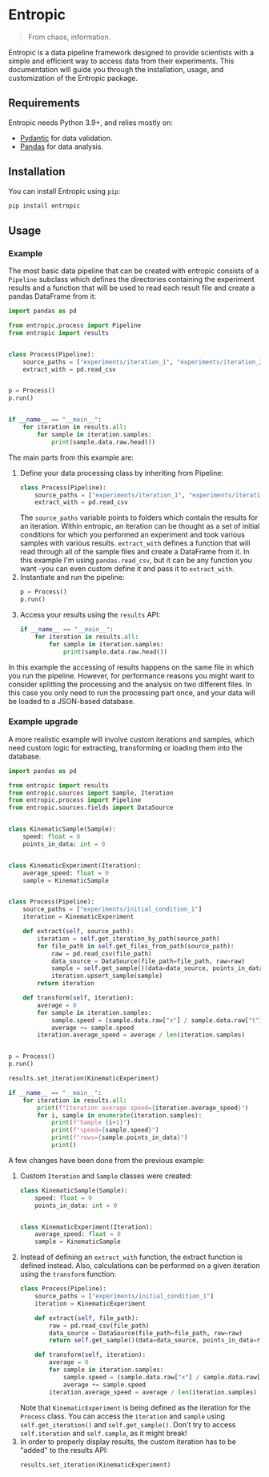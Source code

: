 # Entropic
> From chaos, information.

Entropic is a data pipeline framework designed to provide scientists with a simple and efficient way to access data from their experiments. This documentation will guide you through the installation, usage, and customization of the Entropic package.

## Requirements
Entropic needs Python 3.9+, and relies mostly on:
* [Pydantic](https://docs.pydantic.dev/latest/) for data validation.
* [Pandas](https://pandas.pydata.org/) for data analysis.

## Installation

You can install Entropic using `pip`:

```bash
pip install entropic
```

## Usage
### Example
The most basic data pipeline that can be created with entropic consists of a `Pipeline` subclass which defines the directories containing the experiment results and a function that will be used to read each result file and create a pandas DataFrame from it:

```python
import pandas as pd

from entropic.process import Pipeline
from entropic import results


class Process(Pipeline):
    source_paths = ["experiments/iteration_1", "experiments/iteration_2"]
    extract_with = pd.read_csv


p = Process()
p.run()


if __name__ == "__main__":
    for iteration in results.all:
        for sample in iteration.samples:
            print(sample.data.raw.head())
```


The main parts from this example are:
1. Define your data processing class by inheriting from Pipeline:
    ```python
    class Process(Pipeline):
        source_paths = ["experiments/iteration_1", "experiments/iteration_2"]
        extract_with = pd.read_csv
    ```
    The `source_paths` variable points to folders which contain the results for an iteration. Within entropic, an iteration can be thought as a set of initial conditions for which you performed an experiment and took various samples with various results. `extract_with` defines a function that will read through all of the sample files and create a DataFrame from it. In this example I'm using `pandas.read_csv`, but it can be any function you want -you can even custom define it and pass it to `extract_with`.
2. Instantiate and run the pipeline:
    ```python
    p = Process()
    p.run()
    ```
3. Access your results using the `results` API:
    ```python
    if __name__ == "__main__":
        for iteration in results.all:
            for sample in iteration.samples:
                print(sample.data.raw.head())
    ```
In this example the accessing of results happens on the same file in which you run the pipeline. However, for performance reasons you might want to consider splitting the processing and the analysis on two different files. In this case you only need to run the processing part once, and your data will be loaded to a JSON-based database.

### Example upgrade
A more realistic example will involve custom iterations and samples, which need custom logic for extracting, transforming or loading them into the database.

```python
import pandas as pd

from entropic import results
from entropic.sources import Sample, Iteration
from entropic.process import Pipeline
from entropic.sources.fields import DataSource


class KinematicSample(Sample):
    speed: float = 0
    points_in_data: int = 0


class KinematicExperiment(Iteration):
    average_speed: float = 0
    sample = KinematicSample


class Process(Pipeline):
    source_paths = ["experiments/initial_condition_1"]
    iteration = KinematicExperiment

    def extract(self, source_path):
        iteration = self.get_iteration_by_path(source_path)
        for file_path in self.get_files_from_path(source_path):
            raw = pd.read_csv(file_path)
            data_source = DataSource(file_path=file_path, raw=raw)
            sample = self.get_sample()(data=data_source, points_in_data=raw.shape[0])
            iteration.upsert_sample(sample)
        return iteration

    def transform(self, iteration):
        average = 0
        for sample in iteration.samples:
            sample.speed = (sample.data.raw["x"] / sample.data.raw["t"]).mean()
            average += sample.speed
        iteration.average_speed = average / len(iteration.samples)


p = Process()
p.run()

results.set_iteration(KinematicExperiment)

if __name__ == "__main__":
    for iteration in results.all:
        print(f"Iteration average speed={iteration.average_speed}")
        for i, sample in enumerate(iteration.samples):
            print(f"Sample {i+1}")
            print(f"speed={sample.speed}")
            print(f"rows={sample.points_in_data}")
            print()
```


A few changes have been done from the previous example:

1. Custom `Iteration` and `Sample` classes were created:
    ```python
    class KinematicSample(Sample):
        speed: float = 0
        points_in_data: int = 0


    class KinematicExperiment(Iteration):
        average_speed: float = 0
        sample = KinematicSample
    ```
2. Instead of defining an `extract_with` function, the extract function is defined instead. Also, calculations can be performed on a given iteration using the `transform` function:
    ```python
    class Process(Pipeline):
        source_paths = ["experiments/initial_condition_1"]
        iteration = KinematicExperiment

        def extract(self, file_path):
            raw = pd.read_csv(file_path)
            data_source = DataSource(file_path=file_path, raw=raw)
            return self.get_sample()(data=data_source, points_in_data=raw.shape[0])

        def transform(self, iteration):
            average = 0
            for sample in iteration.samples:
                sample.speed = (sample.data.raw["x"] / sample.data.raw["t"]).mean()
                average += sample.speed
            iteration.average_speed = average / len(iteration.samples)
    ```
    Note that `KinematicExperiment` is being defined as the iteration for the `Process` class. You can access the `iteration` and `sample` using `self.get_iteration()` and `self.get_sample()`. Don't try to access `self.iteration` and `self.sample`, as it might break!
3. In order to properly display results, the custom iteration has to be "added" to the results API:
    ```python
    results.set_iteration(KinematicExperiment)
    ```

